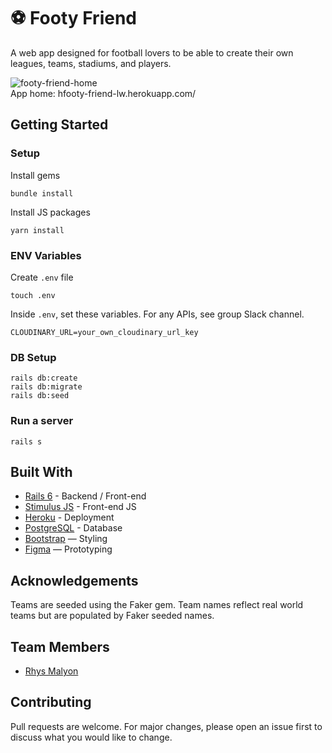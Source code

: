 # ⚽ Footy Friend

A web app designed for football lovers to be able to create their own leagues, teams, stadiums, and players. 

![footy-friend-home](https://user-images.githubusercontent.com/32938384/132212378-7aa377a8-a4be-4101-b1ed-314ebe0026c6.png)
<br>
App home: hfooty-friend-lw.herokuapp.com/
   

## Getting Started
### Setup

Install gems
```
bundle install
```
Install JS packages
```
yarn install
```

### ENV Variables
Create `.env` file
```
touch .env
```
Inside `.env`, set these variables. For any APIs, see group Slack channel.
```
CLOUDINARY_URL=your_own_cloudinary_url_key
```

### DB Setup
```
rails db:create
rails db:migrate
rails db:seed
```

### Run a server
```
rails s
```

## Built With
- [Rails 6](https://guides.rubyonrails.org/) - Backend / Front-end
- [Stimulus JS](https://stimulus.hotwired.dev/) - Front-end JS
- [Heroku](https://heroku.com/) - Deployment
- [PostgreSQL](https://www.postgresql.org/) - Database
- [Bootstrap](https://getbootstrap.com/) — Styling
- [Figma](https://www.figma.com) — Prototyping

## Acknowledgements
Teams are seeded using the Faker gem. Team names reflect real world teams but are populated by Faker seeded names.

## Team Members
- [Rhys Malyon](https://www.linkedin.com/in/rhysmalyon/)

## Contributing
Pull requests are welcome. For major changes, please open an issue first to discuss what you would like to change.

